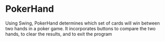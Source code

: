 # PokerHand
Using Swing, PokerHand determines which set of cards will win between two hands in a poker game. It incorporates buttons to compare the two hands, to clear the results, and to exit the program
